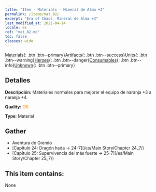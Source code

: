 ```yaml
---
title: "Item - Materials - Mineral de Alma +3"
permalink: /Items/mat_82/
excerpt: "Era of Chaos  Mineral de Alma +3"
last_modified_at: 2021-04-14
locale: es
ref: "mat_82.md"
toc: false
classes: wide
---
```

 [Materials](/es/Items/){: .btn .btn--primary}[Artifacts](/es/Items/Artifacts/){: .btn .btn--success}[Units](/es/Items/Units/){: .btn .btn--warning}[Heroes](/es/Items/Heroes/){: .btn .btn--danger}[Consumables](/es/Items/Consumables/){: .btn .btn--info}[Unknown](/es/Items/Unknown/){: .btn .btn--primary}

## Detalles
 **Descripción:** Materiales normales para mejorar el equipo de naranja +3 a naranja +4.

 **Quality:** <span style="color: #FF8C00">OK</span>

 **Type:** Material

## Gather

*    Aventura de Gremio 
*    [Capítulo 24: Dragón hada -> 24-7](/es/Main Story/Chapter 24_7/) 
*    [Capítulo 25: Supervivencia del más fuerte -> 25-7](/es/Main Story/Chapter 25_7/) 

## This item contains:

  None

